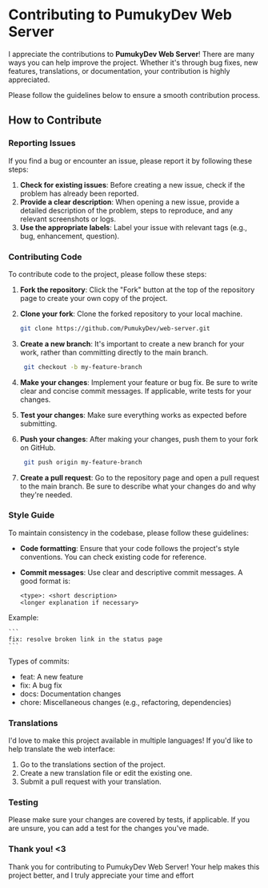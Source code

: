 # Contributing to PumukyDev Web Server

I appreciate the contributions to **PumukyDev Web Server**! There are many ways you can help improve the project. Whether it's through bug fixes, new features, translations, or documentation, your contribution is highly appreciated.

Please follow the guidelines below to ensure a smooth contribution process.

## How to Contribute

### Reporting Issues

If you find a bug or encounter an issue, please report it by following these steps:

1. **Check for existing issues**: Before creating a new issue, check if the problem has already been reported.
2. **Provide a clear description**: When opening a new issue, provide a detailed description of the problem, steps to reproduce, and any relevant screenshots or logs.
3. **Use the appropriate labels**: Label your issue with relevant tags (e.g., bug, enhancement, question).

### Contributing Code

To contribute code to the project, please follow these steps:

1. **Fork the repository**: Click the "Fork" button at the top of the repository page to create your own copy of the project.
2. **Clone your fork**: Clone the forked repository to your local machine.
   
   ```bash
   git clone https://github.com/PumukyDev/web-server.git
   ```

3. **Create a new branch**: It's important to create a new branch for your work, rather than committing directly to the main branch.

   ```bash
    git checkout -b my-feature-branch
   ```

4. **Make your changes**: Implement your feature or bug fix. Be sure to write clear and concise commit messages. If applicable, write tests for your changes.
5. **Test your changes**: Make sure everything works as expected before submitting.
6. **Push your changes**: After making your changes, push them to your fork on GitHub.

   ```bash
    git push origin my-feature-branch
   ```

7. **Create a pull request**: Go to the repository page and open a pull request to the main branch. Be sure to describe what your changes do and why they're needed.

### Style Guide

To maintain consistency in the codebase, please follow these guidelines:

* **Code formatting**: Ensure that your code follows the project's style conventions. You can check existing code for reference.

* **Commit messages**: Use clear and descriptive commit messages. A good format is:

    ```
    <type>: <short description>
    <longer explanation if necessary>
    ```

Example:

    ```
    fix: resolve broken link in the status page
    ```

Types of commits:

* feat: A new feature
* fix: A bug fix
* docs: Documentation changes
* chore: Miscellaneous changes (e.g., refactoring, dependencies)

### Translations

I'd love to make this project available in multiple languages! If you'd like to help translate the web interface:

1. Go to the translations section of the project.
2. Create a new translation file or edit the existing one.
3. Submit a pull request with your translation.

### Testing

Please make sure your changes are covered by tests, if applicable. If you are unsure, you can add a test for the changes you've made.

### Thank you! <3
Thank you for contributing to PumukyDev Web Server! Your help makes this project better, and I truly appreciate your time and effort